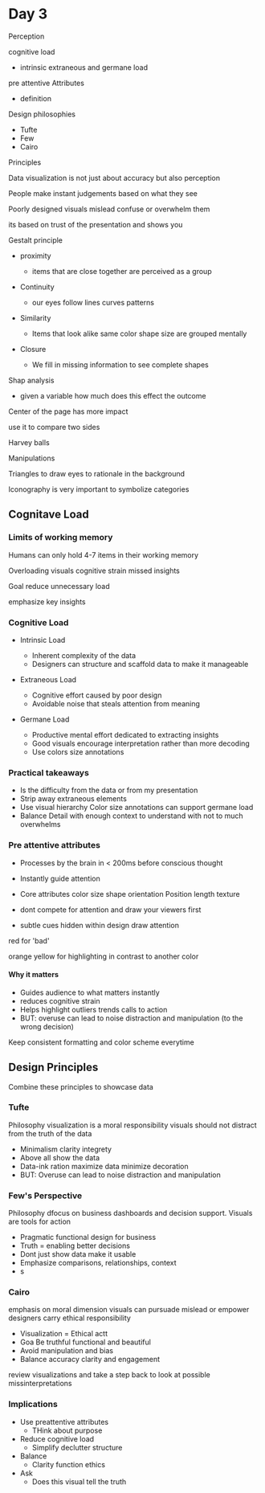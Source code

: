 # Day 3

Perception

cognitive load

- intrinsic extraneous and germane load

pre attentive Attributes

- definition

Design philosophies

- Tufte
- Few
- Cairo

Principles

Data visualization is not just about accuracy but also perception

People make instant judgements based on what they see

Poorly designed visuals mislead confuse or overwhelm them

its based on trust of the presentation and shows you

Gestalt principle

- proximity

  - items that are close together are perceived as a group
- Continuity
  - our eyes follow lines curves patterns
- Similarity
  - Items that look alike same color shape size are grouped mentally
- Closure
  - We fill in missing information to see complete shapes

Shap analysis

- given a variable how much does this effect the outcome

Center of the page has more impact

use it to compare two sides

Harvey balls

Manipulations

Triangles to draw eyes to rationale in the background

Iconography is very important to symbolize categories

## Cognitave Load

### Limits of working memory

Humans can only hold 4-7 items in their working memory

Overloading visuals cognitive strain missed insights

Goal reduce unnecessary load

emphasize key insights

### Cognitive Load

- Intrinsic Load
  - Inherent complexity of the data
  - Designers can structure and scaffold data to make it manageable
- Extraneous Load
  - Cognitive effort caused by poor design
  - Avoidable noise that steals attention from meaning

- Germane Load
  - Productive mental effort dedicated to extracting insights
  - Good visuals encourage interpretation rather than more decoding
  - Use colors size annotations

### Practical takeaways

- Is the difficulty from the data or from my presentation
- Strip away extraneous elements
- Use visual hierarchy Color size annotations can support germane load
- Balance Detail with enough context to understand with not to much overwhelms

### Pre attentive attributes

- Processes by the brain in < 200ms before conscious thought
- Instantly guide attention
- Core attributes color size shape orientation Position length texture

- dont compete for attention and draw your viewers first

- subtle cues hidden within design draw attention

red for 'bad'

orange yellow for highlighting in contrast to another color

#### Why it matters

- Guides audience to what matters instantly
- reduces cognitive strain
- Helps highlight outliers trends calls to action
- BUT: overuse can lead to noise distraction and manipulation (to the wrong decision)

Keep consistent formatting and color scheme everytime

## Design Principles

Combine these principles to showcase data

### Tufte

Philosophy visualization is a moral responsibility visuals should not distract from the truth of the data

- Minimalism clarity integrety
- Above all show the data
- Data-ink ration maximize data minimize decoration
- BUT: Overuse can lead to noise distraction and manipulation

### Few's Perspective

Philosophy dfocus on business dashboards and decision support. Visuals are tools for action

- Pragmatic functional design for business
- Truth = enabling better decisions
- Dont just show data make it usable
- Emphasize comparisons, relationships, context
- s

### Cairo

emphasis on moral dimension
visuals can pursuade mislead or empower
designers carry ethical responsibility

- Visualization = Ethical actt
- Goa Be truthful functional and beautiful
- Avoid manipulation and bias
- Balance accuracy clarity and engagement

review visualizations and take a step back to look at possible missinterpretations

### Implications

- Use preattentive attributes
  - THink about purpose
- Reduce cognitive load
  - Simplify declutter structure
- Balance
  - Clarity function ethics
- Ask
  - Does this visual tell the truth